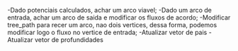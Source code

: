 
-Dado potenciais calculados, achar um arco viavel;
-Dado um arco de entrada, achar um arco de saida e modificar os fluxos de acordo;
-Modificar tree_path para recer um arco, nao dois vertices, dessa forma, podemos modificar logo o fluxo no vertice de entrada;
-Atualizar vetor de pais
-Atualizar vetor de profundidades
